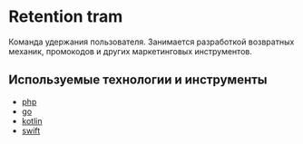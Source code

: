 # Retention tram

Команда удержания пользователя. Занимается разработкой возвратных механик, промокодов и других маркетинговых инструментов.


## Используемые технологии и инструменты

* [php](../tech/php.md)
* [go](../tech/go.md)
* [kotlin](../tech/kotlin.md)
* [swift](../tech/swift.md)
